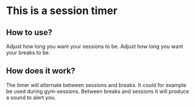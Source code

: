 # This is a session timer

## How to use?

Adjust how long you want your sessions to be.
Adjust how long you want your breaks to be.

## How does it work?

The timer will alternate between sessions and breaks.
It could for example be used during gym-sessions.
Between breaks and sessions it will produce a sound to alert you.
